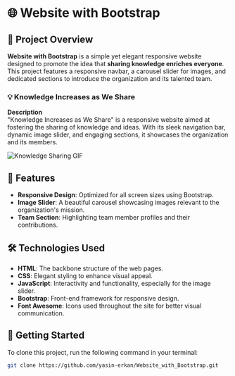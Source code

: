 # 🌐 Website with Bootstrap

## 📖 Project Overview

**Website with Bootstrap** is a simple yet elegant responsive website designed to promote the idea that **sharing knowledge enriches everyone**. This project features a responsive navbar, a carousel slider for images, and dedicated sections to introduce the organization and its talented team.

### 💡 Knowledge Increases as We Share

**Description**  
"Knowledge Increases as We Share" is a responsive website aimed at fostering the sharing of knowledge and ideas. With its sleek navigation bar, dynamic image slider, and engaging sections, it showcases the organization and its members.

![Knowledge Sharing GIF](path/to/your-gif.gif) <!-- Replace with your GIF path -->

## 🌟 Features

- **Responsive Design**: Optimized for all screen sizes using Bootstrap.
- **Image Slider**: A beautiful carousel showcasing images relevant to the organization's mission.
- **Team Section**: Highlighting team member profiles and their contributions.

## 🛠️ Technologies Used

- **HTML**: The backbone structure of the web pages.
- **CSS**: Elegant styling to enhance visual appeal.
- **JavaScript**: Interactivity and functionality, especially for the image slider.
- **Bootstrap**: Front-end framework for responsive design.
- **Font Awesome**: Icons used throughout the site for better visual communication.

## 🚀 Getting Started

To clone this project, run the following command in your terminal:

```bash
git clone https://github.com/yasin-erkan/Website_with_Bootstrap.git

